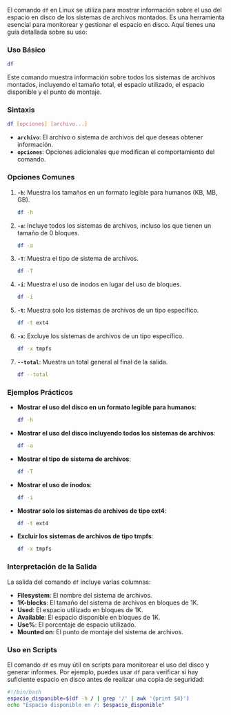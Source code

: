 El comando `df` en Linux se utiliza para mostrar información sobre el uso del espacio en disco de los sistemas de archivos montados. Es una herramienta esencial para monitorear y gestionar el espacio en disco. Aquí tienes una guía detallada sobre su uso:

### **Uso Básico**

```bash
df
```

Este comando muestra información sobre todos los sistemas de archivos montados, incluyendo el tamaño total, el espacio utilizado, el espacio disponible y el punto de montaje.

### **Sintaxis**

```bash
df [opciones] [archivo...]
```

- **`archivo`**: El archivo o sistema de archivos del que deseas obtener información.
- **`opciones`**: Opciones adicionales que modifican el comportamiento del comando.

### **Opciones Comunes**

1. **`-h`**: Muestra los tamaños en un formato legible para humanos (KB, MB, GB).
    
    ```bash
    df -h
    ```
    
2. **`-a`**: Incluye todos los sistemas de archivos, incluso los que tienen un tamaño de 0 bloques.
    
    ```bash
    df -a
    ```
    
3. **`-T`**: Muestra el tipo de sistema de archivos.
    
    ```bash
    df -T
    ```
    
4. **`-i`**: Muestra el uso de inodos en lugar del uso de bloques.
    
    ```bash
    df -i
    ```
    
5. **`-t`**: Muestra solo los sistemas de archivos de un tipo específico.
    
    ```bash
    df -t ext4
    ```
    
6. **`-x`**: Excluye los sistemas de archivos de un tipo específico.
    
    ```bash
    df -x tmpfs
    ```
    
7. **`--total`**: Muestra un total general al final de la salida.
    
    ```bash
    df --total
    ```
    

### **Ejemplos Prácticos**

- **Mostrar el uso del disco en un formato legible para humanos**:
    
    ```bash
    df -h
    ```
    
- **Mostrar el uso del disco incluyendo todos los sistemas de archivos**:
    
    ```bash
    df -a
    ```
    
- **Mostrar el tipo de sistema de archivos**:
    
    ```bash
    df -T
    ```
    
- **Mostrar el uso de inodos**:
    
    ```bash
    df -i
    ```
    
- **Mostrar solo los sistemas de archivos de tipo ext4**:
    
    ```bash
    df -t ext4
    ```
    
- **Excluir los sistemas de archivos de tipo tmpfs**:
    
    ```bash
    df -x tmpfs
    ```
    

### **Interpretación de la Salida**

La salida del comando `df` incluye varias columnas:

- **Filesystem**: El nombre del sistema de archivos.
- **1K-blocks**: El tamaño del sistema de archivos en bloques de 1K.
- **Used**: El espacio utilizado en bloques de 1K.
- **Available**: El espacio disponible en bloques de 1K.
- **Use%**: El porcentaje de espacio utilizado.
- **Mounted on**: El punto de montaje del sistema de archivos.

### **Uso en Scripts**

El comando `df` es muy útil en scripts para monitorear el uso del disco y generar informes. Por ejemplo, puedes usar `df` para verificar si hay suficiente espacio en disco antes de realizar una copia de seguridad:

```bash
#!/bin/bash
espacio_disponible=$(df -h / | grep '/' | awk '{print $4}')
echo "Espacio disponible en /: $espacio_disponible"
```